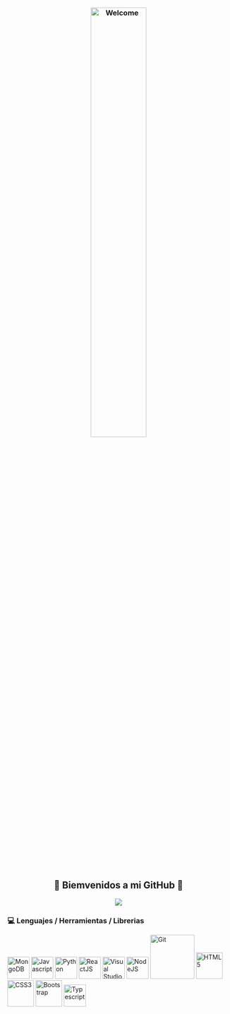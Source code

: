 <div>
  <h3 align="center">
    <img width="50%" src="https://media0.giphy.com/media/XCxjzveGa47DOd8zuq/giphy.gif" alt="Welcome">
  </h3>
   <h2 align="center">🎊 Biemvenidos a mi GitHub 🎊</h2>
</div>
<div>
  <p align="center">
    <a href="https://github.com/keilo-bravo/keilo-bravo"><img src="https://readme-typing-svg.herokuapp.com?color=FFFFFF&lines=%F0%9F%93%91+Full+Stack+developer+-+trainee;%F0%9F%93%92+Front+end+-+Jr;%F0%9F%91%A3+Analista+programador+-+en+proceso;%F0%9F%93%9D+Autodidacta;%F0%9F%94%9D+En+constante+aprendizaje"></a>
  </p>
</div>
<div>
  <h3> 💻 Lenguajes / Herramientas / Librerias </h3>
  <p>
    <img src="https://media.giphy.com/media/tAjb5pyCEBhEb8jWxC/giphy.gif" width="50"  alt="MongoDB">
    <img src="https://media3.giphy.com/media/ln7z2eWriiQAllfVcn/200w.webp" width="50"  alt="Javascript">
    <img src="https://i.giphy.com/media/LMt9638dO8dftAjtco/200.webp"   width="50"  alt="Python">
    <img src="https://i.giphy.com/media/eNAsjO55tPbgaor7ma/200w.webp" width="50"  alt="ReactJS">
    <img src="https://i.giphy.com/media/IdyAQJVN2kVPNUrojM/200.webp" width="50"  alt="Visual Studio Code">
    <img src="https://media3.giphy.com/media/kdFc8fubgS31b8DsVu/giphy.webp" width="50"  alt="NodeJS">
    <img src="https://media.giphy.com/media/kH1DBkPNyZPOk0BxrM/giphy.gif" width="100"  alt="Git">
    <img src="https://media.giphy.com/media/XAxylRMCdpbEWUAvr8/giphy.gif" width="60"  alt="HTML5">
    <img src="https://media.giphy.com/media/fsEaZldNC8A1PJ3mwp/giphy.gif" width="60"  alt="CSS3">
    <img src="https://media.giphy.com/media/Sr8xDpMwVKOHUWDVRD/giphy.gif" width="60"  alt="Bootstrap">
    <img src="https://cdn-icons-png.flaticon.com/512/919/919832.png" width="50"  alt="Typescript">
    
    
    
    
  <p>
</div>





<!--
**keilo-bravo/keilo-bravo** is a ✨ _special_ ✨ repository because its `README.md` (this file) appears on your GitHub profile.

Here are some ideas to get you started:

- 🔭 I’m currently working on ...
- 🌱 I’m currently learning ...
- 👯 I’m looking to collaborate on ...
- 🤔 I’m looking for help with ...
- 💬 Ask me about ...
- 📫 How to reach me: ...
- 😄 Pronouns: ...
- ⚡ Fun fact: ...
-->
